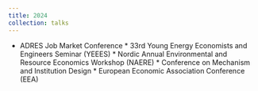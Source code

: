 ```yaml
---
title: 2024
collection: talks
---
```


* ADRES Job Market Conference * 33rd Young Energy Economists and Engineers Seminar (YEEES) * Nordic Annual Environmental and Resource Economics Workshop (NAERE) * Conference on Mechanism and Institution Design * European Economic Association Conference (EEA)
